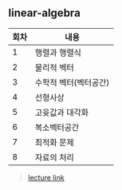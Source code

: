 ## linear-algebra

|회차|내용|
|--|--|
|1|행렬과 행렬식|
|2|물리적 벡터|
|3|수학적 벡터(벡터공간)|
|4|선형사상|
|5|고윳값과 대각화|
|6|복소벡터공간|
|7|최적화 문제|
|8|자료의 처리|

> [lecture link](https://www.youtube.com/playlist?list=PL127T2Zu76FuVMq1UQnZv9SG-GFIdZfLg)

